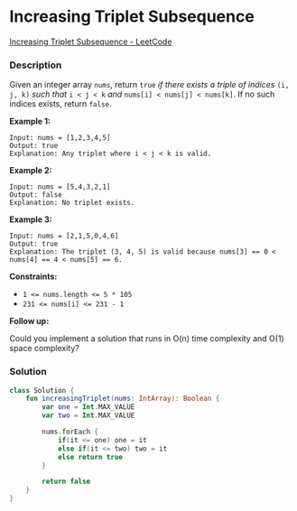 # Increasing Triplet Subsequence

[Increasing Triplet Subsequence - LeetCode](https://leetcode.com/problems/increasing-triplet-subsequence/description/?envType=study-plan-v2&envId=leetcode-75)

### Description

Given an integer array `nums`, return `true` *if there exists a triple of indices* `(i, j, k)` *such that* `i < j < k` *and* `nums[i] < nums[j] < nums[k]`. If no such indices exists, return `false`.

**Example 1:**

```
Input: nums = [1,2,3,4,5]
Output: true
Explanation: Any triplet where i < j < k is valid.
```

**Example 2:**

```
Input: nums = [5,4,3,2,1]
Output: false
Explanation: No triplet exists.
```

**Example 3:**

```
Input: nums = [2,1,5,0,4,6]
Output: true
Explanation: The triplet (3, 4, 5) is valid because nums[3] == 0 < nums[4] == 4 < nums[5] == 6.
```

**Constraints:**

- `1 <= nums.length <= 5 * 105`
- `231 <= nums[i] <= 231 - 1`

**Follow up:**

Could you implement a solution that runs in O(n) time complexity and O(1) space complexity?

### Solution

```kotlin
class Solution {
    fun increasingTriplet(nums: IntArray): Boolean {
        var one = Int.MAX_VALUE
        var two = Int.MAX_VALUE

        nums.forEach {
            if(it <= one) one = it
            else if(it <= two) two = it
            else return true
        }

        return false
    }
}
```